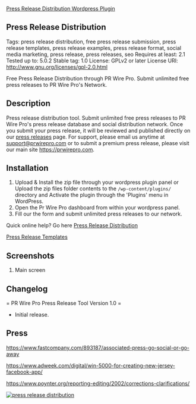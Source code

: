 <a href="https://wordpress.org/plugins/press-release-distribution/">Press Release Distribution Wordpress Plugin</a> 

## Press Release Distribution ##
Tags: press release distribution, free press release submission, press release templates, press release examples, press release format, social media marketing, press release, press releases, seo
Requires at least: 2.1
Tested up to: 5.0.2
Stable tag: 1.0
License: GPLv2 or later
License URI: http://www.gnu.org/licenses/gpl-2.0.html

Free Press Release Distribution through PR Wire Pro. Submit unlimited free press releases to PR Wire Pro's Network.

## Description ##

Press release distribution tool. Submit unlimited free press releases to PR Wire Pro's press release database and social distribution network. Once you submit your press release, it will be reviewed and published directly on our <a href="https://prwirepro.com/category/press-releases/">press releases</a> page. For support, please email us anytime at support@prwirepro.com or to submit a premium press release, please visit our main site <a href="https://prwirepro.com">https://prwirepro.com</a>.

## Installation ##

1. Upload & Install the zip file through your wordpress plugin panel or Upload the zip files folder contents to the `/wp-content/plugins/` directory and Activate the plugin through the 'Plugins' menu in WordPress.
2. Open the Pr Wire Pro dashboard from within your wordpress panel.
3. Fill our the form and submit unlimited press releases to our network.

Quick online help? Go here <a href="https://twitter.com/prwirepronews">Press Release Distribution</a>

<a href="https://prwirepro.com/press-release-templates/" alt="Press Release Templates">Press Release Templates</a>

## Screenshots ##

1. Main screen

## Changelog ##

= PR Wire Pro Press Release Tool Version 1.0 =
* Initial release.

## Press ##

https://www.fastcompany.com/893187/associated-press-go-social-or-go-away

https://www.adweek.com/digital/win-5000-for-creating-new-jersey-facebook-app/

https://www.poynter.org/reporting-editing/2002/corrections-clarifications/

<a href="https://prwirepro.com" alt="press release distribution"><img src="https://prwirepro.com/wp-content/uploads/2018/12/cropped-press-release-distribution-logo-prwirepro.com_-1.png" alt="press release distribution"></a>
